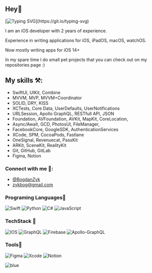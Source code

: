 ## Hey👋
[![Typing SVG](https://readme-typing-svg.herokuapp.com?font=Fira+Code&size=23&pause=1000&color=F7A73A&height=40&lines=Welcome+to+my+gitHub+page!)](https://git.io/typing-svg)


I am an iOS developer with 2 years of experience.

Experience in writing applications for iOS, iPadOS, macOS, watchOS.

Now mostly writing apps for iOS 14+

In my spare time I do small pet projects that you can check out on my repositories page :)

## My skills ⚒️:

- SwiftUI, UIKit, Combine
- MVVM, MVP, MVVM+Coordinator
- SOLID, DRY, KISS
- XCTests, Core Data, UserDefaults, UserNotifications
- URLSession, Apollo GraphQL, RESTfull API, JSON
- Foundation, AVFoundation, AVKit, MapKit, CoreLocation, 
- Async/Await, GCD, PhotosUI, FileManager, 
- FacebookCore, GoogleSDK, AuthenticationServices
- XCode, SPM, CocoaPods, Fastlane
- OneSignal, Revenuecat, PassKit
- ARKit, SceneKit, RealityKit
- Git, GitHub, GitLab
- Figma, Notion


### Connect with me 📱:
- [@BogdanZyk](https://telegram.me/BogdanZyk)
- zykbog@gmail.com


### Programing Languages👾

![Swift](https://img.shields.io/badge/Swift-FA7343?style=for-the-badge&logo=swift&logoColor=white)
![Python](https://img.shields.io/badge/Python-14354C?style=for-the-badge&logo=python&logoColor=white)
![C#](https://img.shields.io/badge/C%23-239120?style=for-the-badge&logo=c-sharp&logoColor=white)
![JavaScript](https://img.shields.io/badge/JavaScript-F7DF1E?style=for-the-badge&logo=javascript&logoColor=black)



### TechStack 👾
![IOS](https://img.shields.io/badge/iOS-000000?style=for-the-badge&logo=ios&logoColor=white)
![GraphQL](https://img.shields.io/badge/-GraphQL-E10098?style=for-the-badge&logo=graphql&logoColor=white)
![Firebase](https://img.shields.io/badge/Firebase-039BE5?style=for-the-badge&logo=Firebase&logoColor=white)
![Apollo-GraphQL](https://img.shields.io/badge/-ApolloGraphQL-311C87?style=for-the-badge&logo=apollo-graphql)


### Tools👾
![Figma](https://img.shields.io/badge/figma-%23F24E1E.svg?style=for-the-badge&logo=figma&logoColor=white)
![Xcode](https://img.shields.io/badge/Xcode-007ACC?style=for-the-badge&logo=Xcode&logoColor=white)
![Notion](https://img.shields.io/badge/Notion-%23000000.svg?style=for-the-badge&logo=notion&logoColor=white)

![blue](https://komarev.com/ghpvc/?username=BogdanZyk&color=green)
